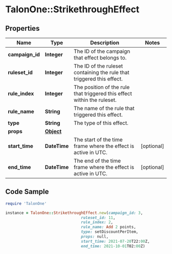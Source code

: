 # TalonOne::StrikethroughEffect

## Properties

Name | Type | Description | Notes
------------ | ------------- | ------------- | -------------
**campaign_id** | **Integer** | The ID of the campaign that effect belongs to. | 
**ruleset_id** | **Integer** | The ID of the ruleset containing the rule that triggered this effect. | 
**rule_index** | **Integer** | The position of the rule that triggered this effect within the ruleset. | 
**rule_name** | **String** | The name of the rule that triggered this effect. | 
**type** | **String** | The type of this effect. | 
**props** | [**Object**](.md) |  | 
**start_time** | **DateTime** | The start of the time frame where the effect is active in UTC. | [optional] 
**end_time** | **DateTime** | The end of the time frame where the effect is active in UTC. | [optional] 

## Code Sample

```ruby
require 'TalonOne'

instance = TalonOne::StrikethroughEffect.new(campaign_id: 3,
                                 ruleset_id: 11,
                                 rule_index: 2,
                                 rule_name: Add 2 points,
                                 type: setDiscountPerItem,
                                 props: null,
                                 start_time: 2021-07-20T22:00Z,
                                 end_time: 2021-10-01T02:00Z)
```


